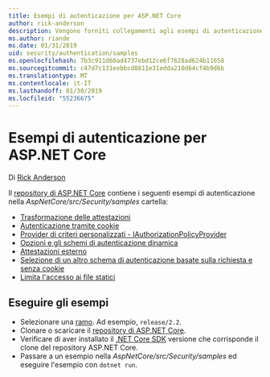 ```yaml
---
title: Esempi di autenticazione per ASP.NET Core
author: rick-anderson
description: Vengono forniti collegamenti agli esempi di autenticazione nel repository di ASP.NET Core.
ms.author: riande
ms.date: 01/31/2019
uid: security/authentication/samples
ms.openlocfilehash: 7b3c911d60ad4737ebd12ce6f7628ad624b11658
ms.sourcegitcommit: c47d7c131eebbcd8811e31edda210d64cf4b9d6b
ms.translationtype: MT
ms.contentlocale: it-IT
ms.lasthandoff: 01/30/2019
ms.locfileid: "55236675"
---
```

# <a name="authentication-samples-for-aspnet-core"></a>Esempi di autenticazione per ASP.NET Core

Di [Rick Anderson](https://twitter.com/RickAndMSFT)

Il [repository di ASP.NET Core](https://github.com/aspnet/AspNetCore) contiene i seguenti esempi di autenticazione nella *AspNetCore/src/Security/samples* cartella:

* [Trasformazione delle attestazioni](https://github.com/aspnet/AspNetCore/tree/release/2.2/src/Security/samples/ClaimsTransformation)
* [Autenticazione tramite cookie](https://github.com/aspnet/AspNetCore/tree/release/2.2/src/Security/samples/Cookies)
* [Provider di criteri personalizzati - IAuthorizationPolicyProvider](https://github.com/aspnet/AspNetCore/tree/release/2.2/src/Security/samples/CustomPolicyProvider)
* [Opzioni e gli schemi di autenticazione dinamica](https://github.com/aspnet/AspNetCore/tree/release/2.2/src/Security/samples/DynamicSchemes)
* [Attestazioni esterno](https://github.com/aspnet/AspNetCore/tree/release/2.2/src/Security/samples/Identity.ExternalClaims)
* [Selezione di un altro schema di autenticazione basate sulla richiesta e senza cookie](https://github.com/aspnet/AspNetCore/tree/release/2.2/src/Security/samples/PathSchemeSelection)
* [Limita l'accesso ai file statici](https://github.com/aspnet/AspNetCore/tree/release/2.2/src/Security/samples/StaticFilesAuth)

## <a name="run-the-samples"></a>Eseguire gli esempi

* Selezionare una [ramo](https://github.com/aspnet/AspNetCore). Ad esempio, `release/2.2`.
* Clonare o scaricare il [repository di ASP.NET Core](https://github.com/aspnet/AspNetCore).
* Verificare di aver installato il [.NET Core SDK](https://www.microsoft.com/net/download/all) versione che corrisponde il clone del repository ASP.NET Core.
* Passare a un esempio nella *AspNetCore/src/Security/samples* ed eseguire l'esempio con `dotnet run`.

